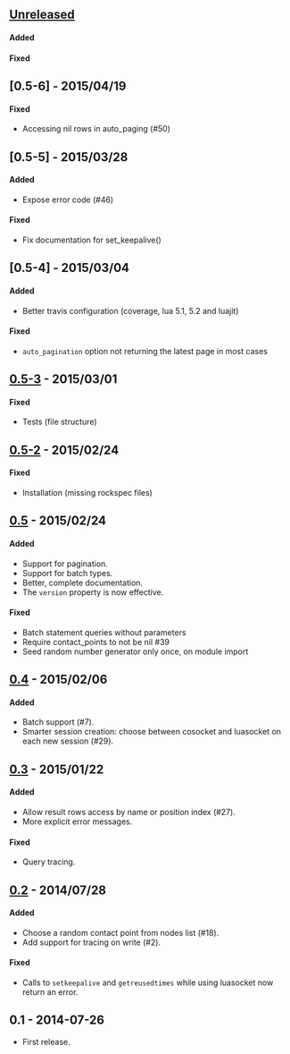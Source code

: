 ## [Unreleased][unreleased]
#### Added

#### Fixed


## [0.5-6] - 2015/04/19
#### Fixed
- Accessing nil rows in auto_paging (#50)

## [0.5-5] - 2015/03/28
#### Added
- Expose error code (#46)

#### Fixed
- Fix documentation for set_keepalive()

## [0.5-4] - 2015/03/04
#### Added
- Better travis configuration (coverage, lua 5.1, 5.2 and luajit)

#### Fixed
- `auto_pagination` option not returning the latest page in most cases

## [0.5-3] - 2015/03/01
#### Fixed
- Tests (file structure)

## [0.5-2] - 2015/02/24
#### Fixed
- Installation (missing rockspec files)

## [0.5] - 2015/02/24
#### Added
- Support for pagination.
- Support for batch types.
- Better, complete documentation.
- The `version` property is now effective.

#### Fixed
- Batch statement queries without parameters
- Require contact_points to not be nil #39
- Seed random number generator only once, on module import

## [0.4] - 2015/02/06
#### Added
- Batch support (#7).
- Smarter session creation: choose between cosocket and luasocket on each new session (#29).

## [0.3] - 2015/01/22
#### Added
- Allow result rows access by name or position index (#27).
- More explicit error messages.

#### Fixed
- Query tracing.

## [0.2] - 2014/07/28
#### Added
- Choose a random contact point from nodes list (#18).
- Add support for tracing on write (#2).

#### Fixed
- Calls to `setkeepalive` and `getreusedtimes` while using luasocket now return an error.

## 0.1 - 2014-07-26
- First release.

[unreleased]: https://github.com/jbochi/lua-resty-cassandra/compare/v0.5-3...HEAD
[0.5-3]: https://github.com/jbochi/lua-resty-cassandra/compare/v0.5-3...v0.5-2
[0.5-2]: https://github.com/jbochi/lua-resty-cassandra/compare/v0.5...v0.5-2
[0.5]: https://github.com/jbochi/lua-resty-cassandra/compare/v0.4...v0.5
[0.4]: https://github.com/jbochi/lua-resty-cassandra/compare/v0.3...v0.4
[0.3]: https://github.com/jbochi/lua-resty-cassandra/compare/v0.2...v0.3
[0.2]: https://github.com/jbochi/lua-resty-cassandra/compare/v0.1...v0.2
